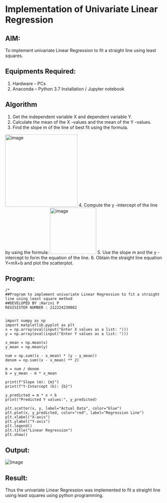 # Implementation of Univariate Linear Regression
## AIM:
To implement univariate Linear Regression to fit a straight line using least squares.

## Equipments Required:
1. Hardware – PCs
2. Anaconda – Python 3.7 Installation / Jupyter notebook

## Algorithm
1. Get the independent variable X and dependent variable Y.
2. Calculate the mean of the X -values and the mean of the Y -values.
3. Find the slope m of the line of best fit using the formula. 
<img width="231" alt="image" src="https://user-images.githubusercontent.com/93026020/192078527-b3b5ee3e-992f-46c4-865b-3b7ce4ac54ad.png">
4. Compute the y -intercept of the line by using the formula:
<img width="148" alt="image" src="https://user-images.githubusercontent.com/93026020/192078545-79d70b90-7e9d-4b85-9f8b-9d7548a4c5a4.png">
5. Use the slope m and the y -intercept to form the equation of the line.
6. Obtain the straight line equation Y=mX+b and plot the scatterplot.

## Program:
```
/*
##Program to implement univariate Linear Regression to fit a straight line using least square method 
##DEVELOPED BY :Harini P
REGISISTER NUMBER : 212224230082


import numpy as np
import matplotlib.pyplot as plt
x = np.array(eval(input("Enter X values as a list: ")))
y = np.array(eval(input("Enter Y values as a list: ")))

x_mean = np.mean(x)
y_mean = np.mean(y)

num = np.sum((x - x_mean) * (y - y_mean))
denom = np.sum((x - x_mean) ** 2)

m = num / denom
b = y_mean - m * x_mean

print(f"Slope (m): {m}")
print(f"Y-Intercept (b): {b}")

y_predicted = m * x + b
print("Predicted Y values:", y_predicted)

plt.scatter(x, y, label="Actual Data", color="blue")
plt.plot(x, y_predicted, color="red", label="Regression Line")
plt.xlabel("X-axis")
plt.ylabel("Y-axis")
plt.legend()
plt.title("Linear Regression")
plt.show()
```

## Output:

![Image](https://github.com/user-attachments/assets/d6abeeb0-9208-4da0-83a6-aad8d901d554)

## Result:
Thus the univariate Linear Regression was implemented to fit a straight line using least squares using python programming.
